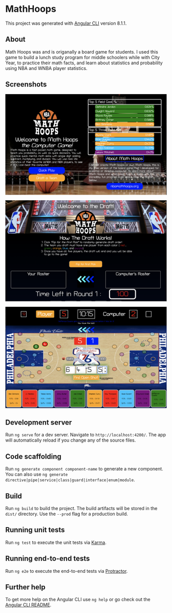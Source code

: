 

# MathHoops

This project was generated with [Angular CLI](https://github.com/angular/angular-cli) version 8.1.1.

## About
Math Hoops was and is origanally a board game for students. I used this game to build a lunch study program for middle schoolers while with City Year, to practice their math facts, and learn about statistics and probability using NBA and WNBA player statistics. 

## Screenshots
 ![Math Hoops Game Home Screen](mathHoopsImages/mathHoopsHome.png)
 
 ![Math Hoops Game Draft](mathHoopsImages/mathHoopsDraft.png)
 
 ![Math Hoops Game Draft](mathHoopsImages/mathHoopsGameOpenShot.png)

## Development server

Run `ng serve` for a dev server. Navigate to `http://localhost:4200/`. The app will automatically reload if you change any of the source files.

## Code scaffolding

Run `ng generate component component-name` to generate a new component. You can also use `ng generate directive|pipe|service|class|guard|interface|enum|module`.

## Build

Run `ng build` to build the project. The build artifacts will be stored in the `dist/` directory. Use the `--prod` flag for a production build.

## Running unit tests

Run `ng test` to execute the unit tests via [Karma](https://karma-runner.github.io).

## Running end-to-end tests

Run `ng e2e` to execute the end-to-end tests via [Protractor](http://www.protractortest.org/).

## Further help

To get more help on the Angular CLI use `ng help` or go check out the [Angular CLI README](https://github.com/angular/angular-cli/blob/master/README.md).

